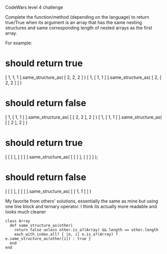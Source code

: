 CodeWars level 4 challenge

Complete the function/method (depending on the language) to return true/True when its argument is an array that has the same nesting structures and same corresponding length of nested arrays as the first array.

For example:

# should return true
[ 1, 1, 1 ].same_structure_as( [ 2, 2, 2 ] )
[ 1, [ 1, 1 ] ].same_structure_as( [ 2, [ 2, 2 ] ] )

# should return false
[ 1, [ 1, 1 ] ].same_structure_as( [ [ 2, 2 ], 2 ] )
[ 1, [ 1, 1 ] ].same_structure_as( [ [ 2 ], 2 ] )

# should return true
[ [ [ ], [ ] ] ].same_structure_as( [ [ [ ], [ ] ] ] );

# should return false
[ [ [ ], [ ] ] ].same_structure_as( [ [ 1, 1 ] ] )   

My favorite from others' solutions, essentially the same as mine but using one line block and ternary operator. I think its actually more readable and looks much cleaner
```
class Array
  def same_structure_as(other)
    return false unless other.is_a?(Array) && length == other.length
    each_with_index.all? { |e, i| e.is_a?(Array) ? e.same_structure_as(other[i]) : true }
  end
end
```
